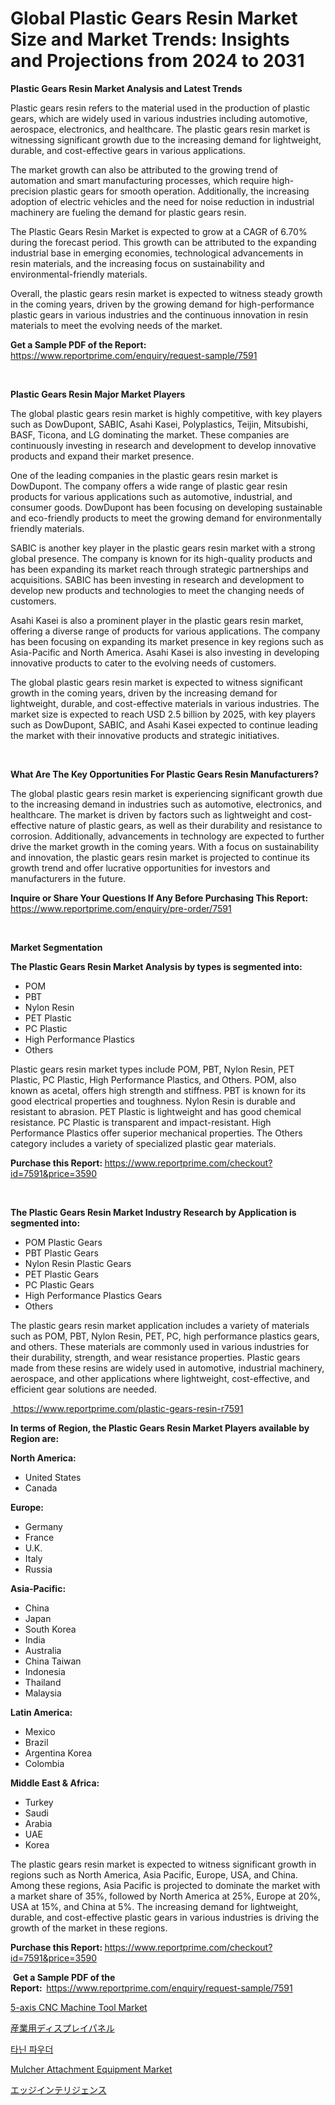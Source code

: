 <p><h1>Global Plastic Gears Resin Market Size and Market Trends: Insights and Projections from 2024 to 2031</h1></p><p><strong>Plastic Gears Resin Market Analysis and Latest Trends</strong></p>
<p><p>Plastic gears resin refers to the material used in the production of plastic gears, which are widely used in various industries including automotive, aerospace, electronics, and healthcare. The plastic gears resin market is witnessing significant growth due to the increasing demand for lightweight, durable, and cost-effective gears in various applications.</p><p>The market growth can also be attributed to the growing trend of automation and smart manufacturing processes, which require high-precision plastic gears for smooth operation. Additionally, the increasing adoption of electric vehicles and the need for noise reduction in industrial machinery are fueling the demand for plastic gears resin.</p><p>The Plastic Gears Resin Market is expected to grow at a CAGR of 6.70% during the forecast period. This growth can be attributed to the expanding industrial base in emerging economies, technological advancements in resin materials, and the increasing focus on sustainability and environmental-friendly materials.</p><p>Overall, the plastic gears resin market is expected to witness steady growth in the coming years, driven by the growing demand for high-performance plastic gears in various industries and the continuous innovation in resin materials to meet the evolving needs of the market.</p></p>
<p><strong>Get a Sample PDF of the Report:&nbsp;</strong> <a href="https://www.reportprime.com/enquiry/request-sample/7591">https://www.reportprime.com/enquiry/request-sample/7591</a></p>
<p>&nbsp;</p>
<p><strong>Plastic Gears Resin Major Market Players</strong></p>
<p><p>The global plastic gears resin market is highly competitive, with key players such as DowDupont, SABIC, Asahi Kasei, Polyplastics, Teijin, Mitsubishi, BASF, Ticona, and LG dominating the market. These companies are continuously investing in research and development to develop innovative products and expand their market presence.</p><p>One of the leading companies in the plastic gears resin market is DowDupont. The company offers a wide range of plastic gear resin products for various applications such as automotive, industrial, and consumer goods. DowDupont has been focusing on developing sustainable and eco-friendly products to meet the growing demand for environmentally friendly materials.</p><p>SABIC is another key player in the plastic gears resin market with a strong global presence. The company is known for its high-quality products and has been expanding its market reach through strategic partnerships and acquisitions. SABIC has been investing in research and development to develop new products and technologies to meet the changing needs of customers.</p><p>Asahi Kasei is also a prominent player in the plastic gears resin market, offering a diverse range of products for various applications. The company has been focusing on expanding its market presence in key regions such as Asia-Pacific and North America. Asahi Kasei is also investing in developing innovative products to cater to the evolving needs of customers.</p><p>The global plastic gears resin market is expected to witness significant growth in the coming years, driven by the increasing demand for lightweight, durable, and cost-effective materials in various industries. The market size is expected to reach USD 2.5 billion by 2025, with key players such as DowDupont, SABIC, and Asahi Kasei expected to continue leading the market with their innovative products and strategic initiatives.</p></p>
<p>&nbsp;</p>
<p><strong>What Are The Key Opportunities For Plastic Gears Resin Manufacturers?</strong></p>
<p><p>The global plastic gears resin market is experiencing significant growth due to the increasing demand in industries such as automotive, electronics, and healthcare. The market is driven by factors such as lightweight and cost-effective nature of plastic gears, as well as their durability and resistance to corrosion. Additionally, advancements in technology are expected to further drive the market growth in the coming years. With a focus on sustainability and innovation, the plastic gears resin market is projected to continue its growth trend and offer lucrative opportunities for investors and manufacturers in the future.</p></p>
<p><strong>Inquire or Share Your Questions If Any Before Purchasing This Report:</strong> <a href="https://www.reportprime.com/enquiry/pre-order/7591">https://www.reportprime.com/enquiry/pre-order/7591</a></p>
<p>&nbsp;</p>
<p><strong>Market Segmentation</strong></p>
<p><strong>The Plastic Gears Resin Market Analysis by types is segmented into:</strong></p>
<p><ul><li>POM</li><li>PBT</li><li>Nylon Resin</li><li>PET Plastic</li><li>PC Plastic</li><li>High Performance Plastics</li><li>Others</li></ul></p>
<p><p>Plastic gears resin market types include POM, PBT, Nylon Resin, PET Plastic, PC Plastic, High Performance Plastics, and Others. POM, also known as acetal, offers high strength and stiffness. PBT is known for its good electrical properties and toughness. Nylon Resin is durable and resistant to abrasion. PET Plastic is lightweight and has good chemical resistance. PC Plastic is transparent and impact-resistant. High Performance Plastics offer superior mechanical properties. The Others category includes a variety of specialized plastic gear materials.</p></p>
<p><strong>Purchase this Report:&nbsp;</strong><a href="https://www.reportprime.com/checkout?id=7591&price=3590">https://www.reportprime.com/checkout?id=7591&price=3590</a></p>
<p>&nbsp;</p>
<p><strong>The Plastic Gears Resin Market Industry Research by Application is segmented into:</strong></p>
<p><ul><li>POM Plastic Gears</li><li>PBT Plastic Gears</li><li>Nylon Resin Plastic Gears</li><li>PET Plastic Gears</li><li>PC Plastic Gears</li><li>High Performance Plastics Gears</li><li>Others</li></ul></p>
<p><p>The plastic gears resin market application includes a variety of materials such as POM, PBT, Nylon Resin, PET, PC, high performance plastics gears, and others. These materials are commonly used in various industries for their durability, strength, and wear resistance properties. Plastic gears made from these resins are widely used in automotive, industrial machinery, aerospace, and other applications where lightweight, cost-effective, and efficient gear solutions are needed.</p></p>
<p><a href="https://www.reportprime.com/plastic-gears-resin-r7591">&nbsp;https://www.reportprime.com/plastic-gears-resin-r7591</a></p>
<p><strong>In terms of Region, the Plastic Gears Resin Market Players available by Region are:</strong></p>
<p>
    <p> <strong> North America: </strong>
        <ul>
            <li>United States</li>
            <li>Canada</li>
        </ul>
        </p> 
    <p> <strong> Europe: </strong>
        <ul>
            <li>Germany</li>
            <li>France</li>
            <li>U.K.</li>
            <li>Italy</li>
            <li>Russia</li>
        </ul>
        </p> 
    <p> <strong> Asia-Pacific: </strong>
        <ul>
            <li>China</li>
            <li>Japan</li>
            <li>South Korea</li>
            <li>India</li>
            <li>Australia</li>
            <li>China Taiwan</li>
            <li>Indonesia</li>
            <li>Thailand</li>
            <li>Malaysia</li>
        </ul>
        </p> 
    <p> <strong> Latin America: </strong>
        <ul>
            <li>Mexico</li>
            <li>Brazil</li>
            <li>Argentina Korea</li>
            <li>Colombia</li>
        </ul>
        </p> 
    <p> <strong> Middle East & Africa: </strong>
        <ul>
            <li>Turkey</li>
            <li>Saudi</li>
            <li>Arabia</li>
            <li>UAE</li>
            <li>Korea</li>
        </ul>
    </p>
    </p>
<p><p>The plastic gears resin market is expected to witness significant growth in regions such as North America, Asia Pacific, Europe, USA, and China. Among these regions, Asia Pacific is projected to dominate the market with a market share of 35%, followed by North America at 25%, Europe at 20%, USA at 15%, and China at 5%. The increasing demand for lightweight, durable, and cost-effective plastic gears in various industries is driving the growth of the market in these regions.</p></p>
<p><strong>Purchase this Report: </strong><a href="https://www.reportprime.com/checkout?id=7591&price=3590">https://www.reportprime.com/checkout?id=7591&price=3590</a></p>
<p>&nbsp;<strong>Get a Sample PDF of the Report:&nbsp;&nbsp;</strong><a href="https://www.reportprime.com/enquiry/request-sample/7591">https://www.reportprime.com/enquiry/request-sample/7591</a></p>
<p><strong></strong></p>
<p><p><a href="https://github.com/timeliteaut/Market-Research-Report-List-2/blob/main/5-axis-cnc-machine-tool-market.md">5-axis CNC Machine Tool Market</a></p><p><a href="https://github.com/NovaStamm2023/Market-Research-Report-List-1/blob/main/780091376582.md">産業用ディスプレイパネル</a></p><p><a href="https://github.com/durgin521/Market-Research-Report-List-1/blob/main/345138372306.md">타닌 파우더</a></p><p><a href="https://github.com/seekum/Market-Research-Report-List-2/blob/main/mulcher-attachment-equipment-market.md">Mulcher Attachment Equipment Market</a></p><p><a href="https://github.com/JerelSchulit20231/Market-Research-Report-List-1/blob/main/366493176583.md">エッジインテリジェンス</a></p></p>